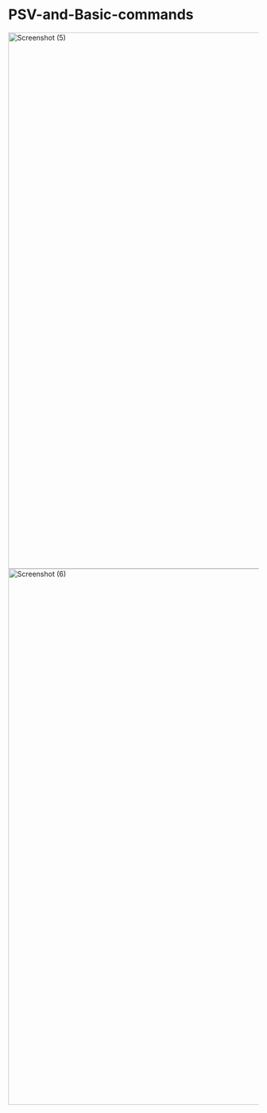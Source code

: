 ﻿# PSV-and-Basic-commands

<img width="1920" height="1080" alt="Screenshot (5)" src="https://github.com/user-attachments/assets/e555e073-e55a-4cef-8af0-cca41ae9b511" />
<img width="1920" height="1080" alt="Screenshot (6)" src="https://github.com/user-attachments/assets/31a3f38e-5bd6-4489-8e3d-fc51f29a9593" />
